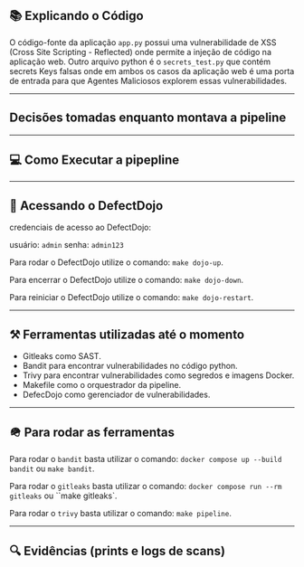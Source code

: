 ## 📚 Explicando o Código

O código-fonte da aplicação `app.py` possui uma vulnerabilidade de XSS (Cross Site Scripting - Reflected) onde permite a injeção de código na aplicação web. Outro arquivo python é o `secrets_test.py` que contém secrets Keys falsas onde em ambos os casos da aplicação web é uma porta de entrada para que Agentes Maliciosos explorem essas vulnerabilidades.

---

## Decisões tomadas enquanto montava a pipeline


---

## 💻 Como Executar a pipepline



---
## 🚀 Acessando o DefectDojo

credenciais de acesso ao DefectDojo:

usuário: `admin`
senha: `admin123`

 Para rodar o DefectDojo utilize o comando: `make dojo-up`.
 
 Para encerrar o DefectDojo utilize o comando: `make dojo-down`.

 Para reiniciar o DefectDojo utilize o comando: `make dojo-restart`.

---

## ⚒️ Ferramentas utilizadas até o momento 

* Gitleaks como SAST.
* Bandit para encontrar vulnerabilidades no código python.
* Trivy para encontrar vulnerabilidades como segredos e imagens Docker. 
* Makefile como o orquestrador da pipeline.
* DefecDojo como gerenciador de vulnerabilidades.

---

## 🪖 Para rodar as ferramentas 

Para rodar o `bandit` basta utilizar o comando: `docker compose up --build bandit` ou `make bandit`.

Para rodar o `gitleaks` basta utilizar o comando: `docker compose run --rm gitleaks` ou ``make gitleaks`.

Para rodar o `trivy` basta utilizar o comando: `make pipeline`.

---

## 🔍 Evidências (prints e logs de scans)

